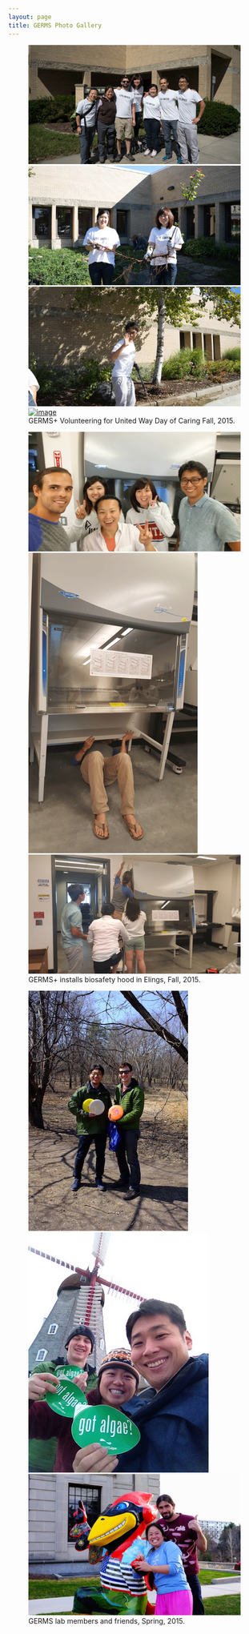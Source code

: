 ```yaml
---
layout: page
title: GERMS Photo Gallery
---
```

<figure class="third">
	<a href="https://raw.githubusercontent.com/germs-lab/germs-lab.github.com/master/images/care0.gif"><img src="https://raw.githubusercontent.com/germs-lab/germs-lab.github.com/master/images/care0.gif" alt="image"></a>
	<a href="https://raw.githubusercontent.com/germs-lab/germs-lab.github.com/master/images/care1.gif"><img src="https://raw.githubusercontent.com/germs-lab/germs-lab.github.com/master/images/care1.gif" alt="image"></a>
	<a href="https://raw.githubusercontent.com/germs-lab/germs-lab.github.com/master/images/care2.gif"><img src="https://raw.githubusercontent.com/germs-lab/germs-lab.github.com/master/images/care2.gif" alt="image"></a>
		<a href="https://raw.githubusercontent.com/germs-lab/germs-lab.github.com/master/images/care3.gif"><img src="https://raw.githubusercontent.com/germs-lab/germs-lab.github.com/master/images/care33.gif" alt="image"></a>
	<figcaption>GERMS+ Volunteering for United Way Day of Caring Fall, 2015.</figcaption>
</figure>


<figure class="third">
	<a href="https://raw.githubusercontent.com/germs-lab/germs-lab.github.com/master/images/hood1.gif"><img src="https://raw.githubusercontent.com/germs-lab/germs-lab.github.com/master/images/hood1.gif" alt="image"></a>
	<a href="https://raw.githubusercontent.com/germs-lab/germs-lab.github.com/master/images/hood2.gif"><img src="https://raw.githubusercontent.com/germs-lab/germs-lab.github.com/master/images/hood2.gif" alt="image"></a>
	<a href="https://raw.githubusercontent.com/germs-lab/germs-lab.github.com/master/images/hood3.gif"><img src="https://raw.githubusercontent.com/germs-lab/germs-lab.github.com/master/images/hood3.gif" alt="image"></a>
	<figcaption>GERMS+ installs biosafety hood in Elings, Fall, 2015.</figcaption>
</figure>


<figure class="third">
	<a href="https://raw.githubusercontent.com/germs-lab/germs-lab.github.com/master/images/JinAndRyan_big.jpg"><img src="https://raw.githubusercontent.com/germs-lab/germs-lab.github.com/master/images/JinAndRyan_small.jpg" alt="image"></a>
	<a href="https://raw.githubusercontent.com/germs-lab/germs-lab.github.com/master/images/algae.big.jpg"><img src="https://raw.githubusercontent.com/germs-lab/germs-lab.github.com/master/images/algae.small.jpg" alt="image"></a>
	<a href="https://raw.githubusercontent.com/germs-lab/germs-lab.github.com/master/images/adinaandtomas.big.jpg"><img src="https://raw.githubusercontent.com/germs-lab/germs-lab.github.com/master/images/adinaandtomas.small.jpg" alt="image"></a>
	<figcaption>GERMS lab members and friends, Spring, 2015.</figcaption>
</figure>
